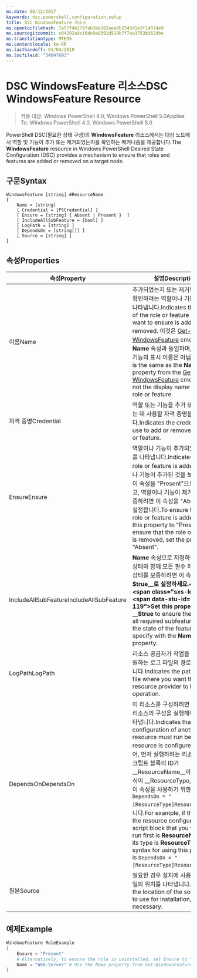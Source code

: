 ```yaml
---
ms.date: 06/12/2017
keywords: dsc,powershell,configuration,setup
title: DSC WindowsFeature 리소스
ms.openlocfilehash: 7a57f4b2797ab3bb202aea8b2543d1e3f14074e9
ms.sourcegitcommit: e04292a9c10de9a8391d529b7f7aa3753b362dbe
ms.translationtype: MTE95
ms.contentlocale: ko-KR
ms.lasthandoff: 01/04/2019
ms.locfileid: "54047693"
---
```

# <a name="dsc-windowsfeature-resource"></a><span data-ttu-id="515fe-103">DSC WindowsFeature 리소스</span><span class="sxs-lookup"><span data-stu-id="515fe-103">DSC WindowsFeature Resource</span></span>

> <span data-ttu-id="515fe-104">적용 대상: Windows PowerShell 4.0, Windows PowerShell 5.0</span><span class="sxs-lookup"><span data-stu-id="515fe-104">Applies To: Windows PowerShell 4.0, Windows PowerShell 5.0</span></span>

<span data-ttu-id="515fe-105">PowerShell DSC(필요한 상태 구성)의 **WindowsFeature** 리소스에서는 대상 노드에서 역할 및 기능이 추가 또는 제거되었는지를 확인하는 메커니즘을 제공합니다.</span><span class="sxs-lookup"><span data-stu-id="515fe-105">The **WindowsFeature** resource in Windows PowerShell Desired State Configuration (DSC) provides a mechanism to ensure that roles and features are added or removed on a target node.</span></span>

## <a name="syntax"></a><span data-ttu-id="515fe-106">구문</span><span class="sxs-lookup"><span data-stu-id="515fe-106">Syntax</span></span>

```
WindowsFeature [string] #ResourceName
{
    Name = [string]
    [ Credential = [PSCredential] ]
    [ Ensure = [string] { Absent | Present }  ]
    [ IncludeAllSubFeature = [bool] ]
    [ LogPath = [string] ]
    [ DependsOn = [string[]] ]
    [ Source = [string] ]
}
```

## <a name="properties"></a><span data-ttu-id="515fe-107">속성</span><span class="sxs-lookup"><span data-stu-id="515fe-107">Properties</span></span>

|  <span data-ttu-id="515fe-108">속성</span><span class="sxs-lookup"><span data-stu-id="515fe-108">Property</span></span>  |  <span data-ttu-id="515fe-109">설명</span><span class="sxs-lookup"><span data-stu-id="515fe-109">Description</span></span>   |
|---|---|
| <span data-ttu-id="515fe-110">이름</span><span class="sxs-lookup"><span data-stu-id="515fe-110">Name</span></span>| <span data-ttu-id="515fe-111">추가되었는지 또는 제거되었는지를 확인하려는 역할이나 기능의 이름을 나타냅니다.</span><span class="sxs-lookup"><span data-stu-id="515fe-111">Indicates the name of the role or feature that you want to ensure is added or removed.</span></span> <span data-ttu-id="515fe-112">이것은 [Get-WindowsFeature](/powershell/module/servermanager/Get-WindowsFeature) cmdlet의 __Name__ 속성과 동일하며, 역할이나 기능의 표시 이름은 아닙니다.</span><span class="sxs-lookup"><span data-stu-id="515fe-112">This is the same as the __Name__ property from the [Get-WindowsFeature](/powershell/module/servermanager/Get-WindowsFeature) cmdlet, and not the display name of the role or feature.</span></span>|
| <span data-ttu-id="515fe-113">자격 증명</span><span class="sxs-lookup"><span data-stu-id="515fe-113">Credential</span></span>| <span data-ttu-id="515fe-114">역할 또는 기능을 추가 또는 제거하는 데 사용할 자격 증명을 나타냅니다.</span><span class="sxs-lookup"><span data-stu-id="515fe-114">Indicates the credentials to use to add or remove the role or feature.</span></span>|
| <span data-ttu-id="515fe-115">Ensure</span><span class="sxs-lookup"><span data-stu-id="515fe-115">Ensure</span></span>| <span data-ttu-id="515fe-116">역할이나 기능이 추가되었는지 여부를 나타냅니다.</span><span class="sxs-lookup"><span data-stu-id="515fe-116">Indicates if the role or feature is added.</span></span> <span data-ttu-id="515fe-117">역할이나 기능이 추가된 것을 보증하려면, 이 속성을 "Present"으로 설정하고, 역할이나 기능이 제거된 것을 보증하려면 이 속성을 "Absent"으로 설정합니다.</span><span class="sxs-lookup"><span data-stu-id="515fe-117">To ensure that the role or feature is added, set this property to "Present" To ensure that the role or feature is removed, set the property to "Absent".</span></span>|
| <span data-ttu-id="515fe-118">IncludeAllSubFeature</span><span class="sxs-lookup"><span data-stu-id="515fe-118">IncludeAllSubFeature</span></span>| <span data-ttu-id="515fe-119">__Name__ 속성으로 지정하는 기능의 상태와 함께 모든 필수 하위 기능의 상태를 보증하려면 이 속성을 __$true__로 설정하세요.</span><span class="sxs-lookup"><span data-stu-id="515fe-119">Set this property to __$true__ to ensure the state of all required subfeatures with the state of the feature you specify with the __Name__ property.</span></span>|
| <span data-ttu-id="515fe-120">LogPath</span><span class="sxs-lookup"><span data-stu-id="515fe-120">LogPath</span></span>| <span data-ttu-id="515fe-121">리소스 공급자가 작업을 로그하기를 원하는 로그 파일의 경로를 나타냅니다.</span><span class="sxs-lookup"><span data-stu-id="515fe-121">Indicates the path to a log file where you want the resource provider to log the operation.</span></span>|
| <span data-ttu-id="515fe-122">DependsOn</span><span class="sxs-lookup"><span data-stu-id="515fe-122">DependsOn</span></span>| <span data-ttu-id="515fe-123">이 리소스를 구성하려면 먼저 다른 리소스의 구성을 실행해야 함을 나타냅니다.</span><span class="sxs-lookup"><span data-stu-id="515fe-123">Indicates that the configuration of another resource must run before this resource is configured.</span></span> <span data-ttu-id="515fe-124">예를 들어, 먼저 실행하려는 리소스 구성 스크립트 블록의 ID가 __ResourceName__이고 해당 형식이 __ResourceType__일 경우, 이 속성을 사용하기 위한 구문은 `DependsOn = "[ResourceType]ResourceName"`입니다.</span><span class="sxs-lookup"><span data-stu-id="515fe-124">For example, if the ID of the resource configuration script block that you want to run first is __ResourceName__ and its type is __ResourceType__, the syntax for using this property is `DependsOn = "[ResourceType]ResourceName"`.</span></span>|
| <span data-ttu-id="515fe-125">원본</span><span class="sxs-lookup"><span data-stu-id="515fe-125">Source</span></span>| <span data-ttu-id="515fe-126">필요한 경우 설치에 사용할 소스 파일의 위치를 나타냅니다.</span><span class="sxs-lookup"><span data-stu-id="515fe-126">Indicates the location of the source file to use for installation, if necessary.</span></span>|

## <a name="example"></a><span data-ttu-id="515fe-127">예제</span><span class="sxs-lookup"><span data-stu-id="515fe-127">Example</span></span>
```powershell
WindowsFeature RoleExample
{
    Ensure = "Present"
    # Alternatively, to ensure the role is uninstalled, set Ensure to "Absent"
    Name = "Web-Server" # Use the Name property from Get-WindowsFeature
}
```